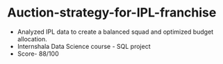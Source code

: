 # Auction-strategy-for-IPL-franchise
- Analyzed IPL data to create a balanced squad and optimized budget allocation.
- Internshala Data Science course - SQL project 
- Score- 88/100

